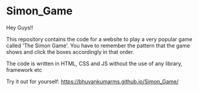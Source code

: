 # Simon_Game
Hey Guys!!

This repository contains the code for a website to play a very popular game called 'The Simon Game'. You have to remember the pattern that the game shows and click the boxes accordingly in that order.

The code is written in HTML, CSS and JS without the use of any library, framework etc

Try it out for yourself: https://bhuvankumarms.github.io/Simon_Game/
